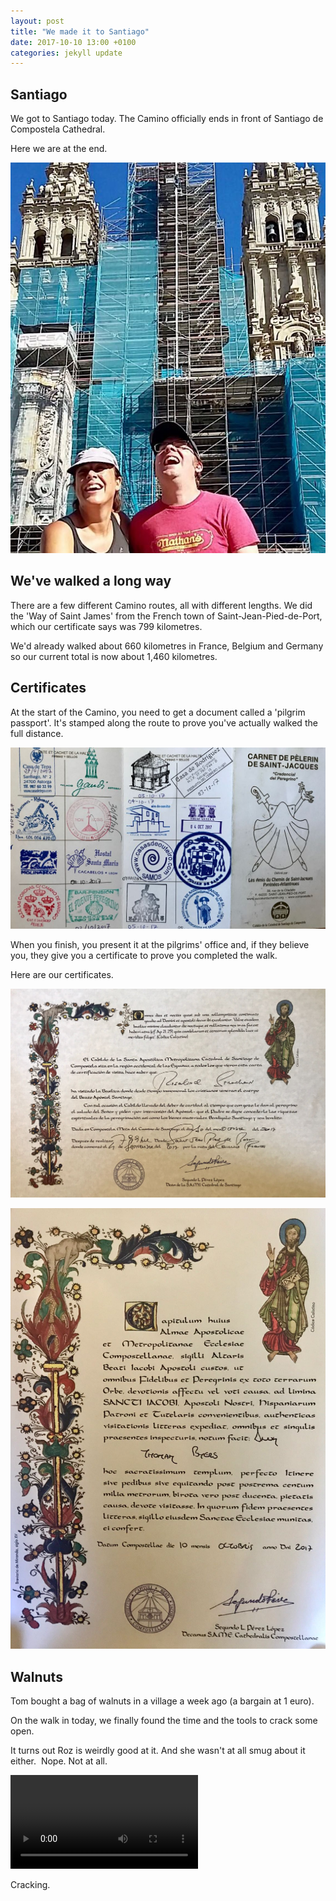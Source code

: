 ```yaml
---
layout: post
title: "We made it to Santiago"
date: 2017-10-10 13:00 +0100
categories: jekyll update
---
```


## Santiago

We got to Santiago today. The Camino officially ends in front of Santiago de Compostela Cathedral.

Here we are at the end.

![Roz and Tom outside the Santiago de Compostela cathedral](https://github.com/tombye/trexit/raw/gh-pages/assets/images/roz-and-tom-at-santiago-de-compostela.jpg)

## We've walked a long way 

There are a few different Camino routes, all with different lengths. We did the 'Way of Saint James' from the French town of Saint-Jean-Pied-de-Port, which our certificate says was 799 kilometres.

We'd already walked about 660 kilometres in France, Belgium and Germany so our current total is now about 1,460 kilometres.

## Certificates

At the start of the Camino, you need to get a document called a 'pilgrim passport'. It's stamped along the route to prove you've actually walked the full distance.

![A pilgrim passport, showing some of the stamps inside](https://github.com/tombye/trexit/raw/gh-pages/assets/images/pilgrim-passport-overview.jpg)

When you finish, you present it at the pilgrims' office and, if they believe you, they give you a certificate to prove you completed the walk.

Here are our certificates.

![Roz's certificate of distance covered](https://github.com/tombye/trexit/raw/gh-pages/assets/images/rozs-distance-certificate.jpg)

![Tom's compostela certificate](https://github.com/tombye/trexit/raw/gh-pages/assets/images/toms-compostela-certificate.jpg)

## Walnuts

Tom bought a bag of walnuts in a village a week ago (a bargain at 1 euro).

On the walk in today, we finally found the time and the tools to crack some open.

It turns out Roz is weirdly good at it. And she wasn't at all smug about it either.  Nope. Not at all.

<video src="https://github.com/tombye/trexit/raw/gh-pages/assets/images/roz-cracking-a-walnut.mp4" controls height="" width="" preload="metadata"><a href="https://github.com/tombye/trexit/raw/gh-pages/assets/images/roz-cracking-a-walnut.mp4">Download this video of Roz cracking a walnut.</a></video>

Cracking.

